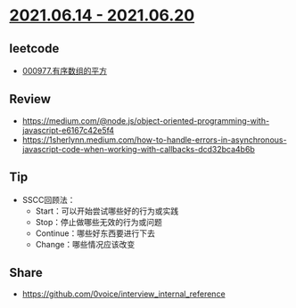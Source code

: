 # [2021.06.14 - 2021.06.20](https://github.com/vjudge/ARTS/blob/master/2020/第0114周.md)

## leetcode
* [000977.有序数组的平方](https://github.com/vjudge/leetcode/tree/master/000977.有序数组的平方)

## Review
* https://medium.com/@node.js/object-oriented-programming-with-javascript-e6167c42e5f4
* https://1sherlynn.medium.com/how-to-handle-errors-in-asynchronous-javascript-code-when-working-with-callbacks-dcd32bca4b6b

## Tip
* SSCC回顾法：
    * Start：可以开始尝试哪些好的行为或实践
    * Stop：停止做哪些无效的行为或问题
    * Continue：哪些好东西要进行下去
    * Change：哪些情况应该改变

## Share
* https://github.com/0voice/interview_internal_reference
